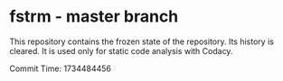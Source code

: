 # fstrm - master branch

This repository contains the frozen state of the repository.
Its history is cleared. It is used only for static code
analysis with Codacy.

Commit Time: 1734484456